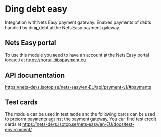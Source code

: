 # Ding debt easy
Integration with Nets Easy payment gateway.  Enables payments of debts handled by ding_debt at the Nets Easy payment
gateway.

## Nets Easy portal
To use this module you need to have an account at the Nets Easy portal located at https://portal.dibspayment.eu

## API documentation
https://nets-devs.isotop.se/nets-easy/en-EU/api/payment-v1/#payments

## Test cards
The module can be used in test mode and the following cards can be used to preform payments against the payment
gateway. You can find test credit cards at https://nets-devs.isotop.se/nets-easy/en-EU/docs/test-environment/
